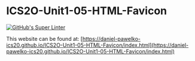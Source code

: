 # ICS2O-Unit1-05-HTML-Favicon

[![GitHub's Super Linter](https://github.com/daniel-pawelko-ics20/ICS2O-Unit1-05-HTML-Favicon/workflows/GitHub's%20Super%20Linter/badge.svg)](https://github.com/daniel-pawelko-ics20/ICS2O-Unit1-05-HTML-Favicon/actions)



This website can be found at: [https://daniel-pawelko-ics20.github.io/ICS2O-Unit1-05-HTML-Favicon/index.html](https://daniel-pawelko-ics20.github.io/ICS2O-Unit1-05-HTML-Favicon/index.html)